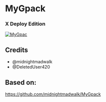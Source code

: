 # MyGpack

### X Deploy Edition

<p align="center">

<a href = "https://heroku.com/deploy?template=https://github.com/NBM69/pack"><img src="https://www.herokucdn.com/deploy/button.svg" alt="MyGpac"> </a>

</p>

## Credits

- @midnightmadwalk
- @DeletedUser420

## Based on:

https://github.com/midnightmadwalk/MyGpack
